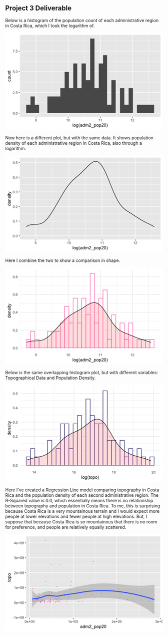 ## Project 3 Deliverable

Below is a histogram of the population count of each administrative region in Costa Rica, which I took the logarithm of.

![](Project3Plot1.png)

Now here is a different plot, but with the same data. It shows population density of each administrative region in Costa Rica, also through a logarithm.

![](Project3Plot2.png)

Here I combine the two to show a comparison in shape.

![](Project3Plot3Pink.png)

Below is the same overlapping histogram plot, but with different variables: Topographical Data and Population Density.

![](Project3Plot4.png)

Here I've created a Regression Line model comparing topography in Costa Rica and the population density of each second administrative region. The R-Squared value is 0.0, which essentially means there is no relationship between topography and population in Costa Rica. To me, this is surprising because Costa Rica is a very mountainous terrain and I would expect more people at lower elevations and fewer people at high elevations. But, I suppose that because Costa Rica is *so* mountainous that there is no room for preference, and people are relatively equally scattered.

![](Project3RegressionModelPlot1.png)
